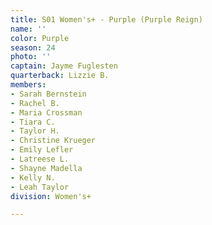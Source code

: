 ```yaml
---
title: S01 Women's+ - Purple (Purple Reign)
name: ''
color: Purple
season: 24
photo: ''
captain: Jayme Fuglesten
quarterback: Lizzie B.
members:
- Sarah Bernstein
- Rachel B.
- Maria Crossman
- Tiara C.
- Taylor H.
- Christine Krueger
- Emily Lefler
- Latreese L.
- Shayne Madella
- Kelly N.
- Leah Taylor
division: Women's+

---
```

